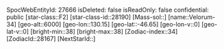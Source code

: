 ﻿---
location: [-46.65,130.15,6000]
type: Station
tags:
- astro/Star

---
SpocWebEntityId: 27666
isDeleted: false
isReadOnly: false
confidential: public
[star-class::F2]
[star-class-id::28190]
[Mass-sol::]
[name::Velorum-34]
[geo-alt::6000]
[geo-lon::130.15]
[geo-lat::-46.65]
[geo-lon-v::0]
[geo-lat-v::0]
[bright-min::38]
[bright-max::38]
[Zodiac-index::34]
[ZodiacId::28167]
[NextStarId::]

